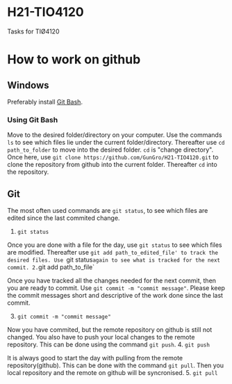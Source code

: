 # H21-TIO4120
Tasks for TIØ4120


# How to work on github

## Windows

Preferably install [Git Bash](https://github.com/git-for-windows/git/releases/latest).

### Using Git Bash

Move to the desired folder/directory on your computer. Use the commands `ls` to see which files lie under the current folder/directory. Thereafter use `cd path_to_folder` to move into the desired folder. `cd` is "change directory". Once here, use `git clone https://github.com/GunGro/H21-TIO4120.git` to clone the repository from github into the current folder. Thereafter `cd` into the repository.

## Git

The most often used commands are `git status`, to see which files are edited since the last commited change. 
1. `git status`

Once you are done with a file for the day, use `git status` to see which files are modified. Thereafter use `git add path_to_edited_file' to track the desired files. Use `git status` again to see what is tracked for the next commit.
2. `git add path_to_file`

Once you have tracked all the changes needed for the next commit, then you are ready to commit. Use `git commit -m "commit message"`. Please keep the commit messages short and descriptive of the work done since the last commit.

3. `git commit -m "commit message"`

Now you have commited, but the remote repository on github is still not changed. You also have to push your local changes to the remote repository. This can be done using the command `git push`. 
4. `git push`

It is always good to start the day with pulling from the remote repository(github). This can be done with the command `git pull`. Then you local repository and the remote on github will be syncronised.
5. `git pull`
